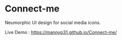 # Connect-me
Neumorphic UI design for social media icons.

Live Demo : https://mannyp31.github.io/Connect-me/
